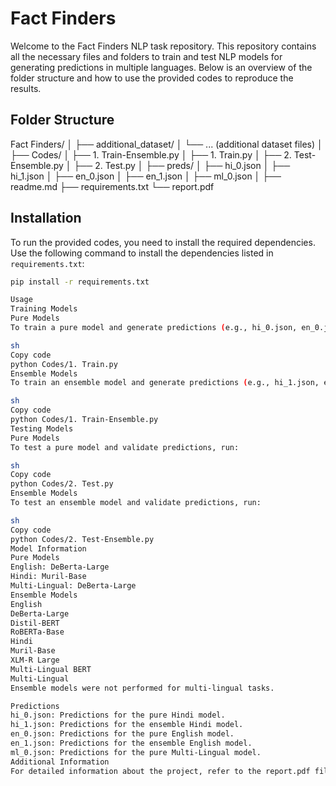 # Fact Finders

Welcome to the Fact Finders NLP task repository. This repository contains all the necessary files and folders to train and test NLP models for generating predictions in multiple languages. Below is an overview of the folder structure and how to use the provided codes to reproduce the results.

## Folder Structure

Fact Finders/
│
├── additional_dataset/
│ └── ... (additional dataset files)
│
├── Codes/
│ ├── 1. Train-Ensemble.py
│ ├── 1. Train.py
│ ├── 2. Test-Ensemble.py
│ ├── 2. Test.py
│
├── preds/
│ ├── hi_0.json
│ ├── hi_1.json
│ ├── en_0.json
│ ├── en_1.json
│ ├── ml_0.json
│
├── readme.md
├── requirements.txt
└── report.pdf


## Installation

To run the provided codes, you need to install the required dependencies. Use the following command to install the dependencies listed in `requirements.txt`:

```sh
pip install -r requirements.txt

Usage
Training Models
Pure Models
To train a pure model and generate predictions (e.g., hi_0.json, en_0.json, ml_0.json), edit the 1. Train.py file to include the model ID and path location at the beginning of the code. Then run the script using:

sh
Copy code
python Codes/1. Train.py
Ensemble Models
To train an ensemble model and generate predictions (e.g., hi_1.json, en_1.json), edit the 1. Train-Ensemble.py file to include the model IDs and path locations at the beginning of the code. Then run the script using:

sh
Copy code
python Codes/1. Train-Ensemble.py
Testing Models
Pure Models
To test a pure model and validate predictions, run:

sh
Copy code
python Codes/2. Test.py
Ensemble Models
To test an ensemble model and validate predictions, run:

sh
Copy code
python Codes/2. Test-Ensemble.py
Model Information
Pure Models
English: DeBerta-Large
Hindi: Muril-Base
Multi-Lingual: DeBerta-Large
Ensemble Models
English
DeBerta-Large
Distil-BERT
RoBERTa-Base
Hindi
Muril-Base
XLM-R Large
Multi-Lingual BERT
Multi-Lingual
Ensemble models were not performed for multi-lingual tasks.

Predictions
hi_0.json: Predictions for the pure Hindi model.
hi_1.json: Predictions for the ensemble Hindi model.
en_0.json: Predictions for the pure English model.
en_1.json: Predictions for the ensemble English model.
ml_0.json: Predictions for the pure Multi-Lingual model.
Additional Information
For detailed information about the project, refer to the report.pdf file in the root directory.

